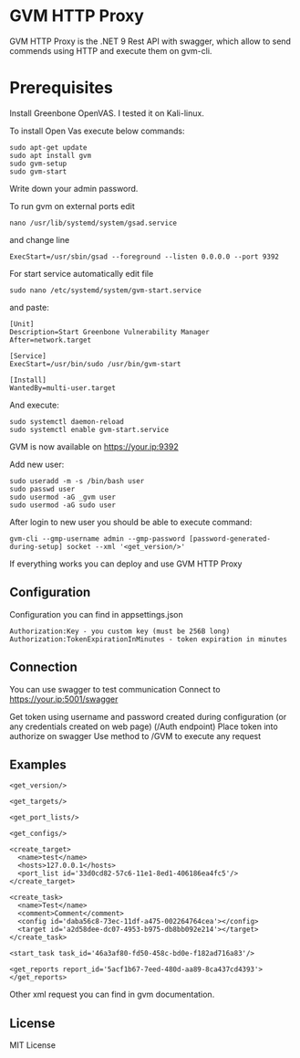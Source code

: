 # GVM HTTP Proxy

GVM HTTP Proxy is the .NET 9 Rest API with swagger, which allow to send commends using HTTP and execute them on gvm-cli.

# Prerequisites

Install Greenbone OpenVAS.
I tested it on Kali-linux.

To install Open Vas execute below commands:

    sudo apt-get update
    sudo apt install gvm
    sudo gvm-setup
    sudo gvm-start

Write down your admin password.

To run gvm on external ports edit

    nano /usr/lib/systemd/system/gsad.service

and change line

    ExecStart=/usr/sbin/gsad --foreground --listen 0.0.0.0 --port 9392

For start service automatically edit file

    sudo nano /etc/systemd/system/gvm-start.service

and paste:

    [Unit]
    Description=Start Greenbone Vulnerability Manager
    After=network.target

    [Service]
    ExecStart=/usr/bin/sudo /usr/bin/gvm-start

    [Install]
    WantedBy=multi-user.target

And execute:

    sudo systemctl daemon-reload
    sudo systemctl enable gvm-start.service

GVM is now available on https://your.ip:9392

Add new user:

    sudo useradd -m -s /bin/bash user
    sudo passwd user
    sudo usermod -aG _gvm user
    sudo usermod -aG sudo user

After login to new user you should be able to execute command:

    gvm-cli --gmp-username admin --gmp-password [password-generated-during-setup] socket --xml '<get_version/>'

If everything works you can deploy and use GVM HTTP Proxy

## Configuration

Configuration you can find in appsettings.json

    Authorization:Key - you custom key (must be 256B long)
    Authorization:TokenExpirationInMinutes - token expiration in minutes

## Connection

You can use swagger to test communication
Connect to https://your.ip:5001/swagger

Get token using username and password created during configuration (or any credentials created on web page) (/Auth endpoint)
Place token into authorize on swagger
Use method to /GVM to execute any request

## Examples

    <get_version/>

    <get_targets/>

    <get_port_lists/>

    <get_configs/>

    <create_target>
      <name>test</name>
      <hosts>127.0.0.1</hosts>
      <port_list id='33d0cd82-57c6-11e1-8ed1-406186ea4fc5'/>
    </create_target>

    <create_task>
      <name>Test</name>
      <comment>Comment</comment>
      <config id='daba56c8-73ec-11df-a475-002264764cea'></config>
      <target id='a2d58dee-dc07-4953-b975-db8bb092e214'></target>
    </create_task>

    <start_task task_id='46a3af80-fd50-458c-bd0e-f182ad716a83'/>

    <get_reports report_id='5acf1b67-7eed-480d-aa89-8ca437cd4393'></get_reports>

Other xml request you can find in gvm documentation.

## License

MIT License
